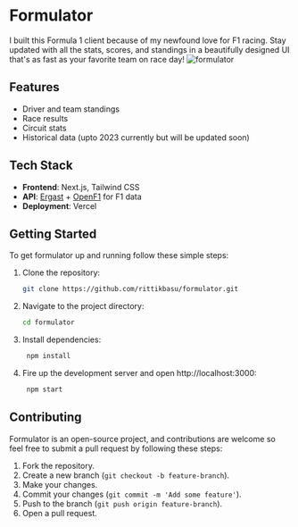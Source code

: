 # Formulator

I built this Formula 1 client because of my newfound love for F1 racing. Stay updated with all the stats, scores, and standings in a beautifully designed UI that's as fast as your favorite team on race day!
![formulator](<https://ik.imagekit.io/zwcfsadeijm/Neutral%20Minimalistic%20Motivational%20Quote%20Twitter%20Post%20(1)_7wiried9z.png?updatedAt=1716395475970>)

## Features

- Driver and team standings
- Race results
- Circuit stats
- Historical data (upto 2023 currently but will be updated soon)

## Tech Stack

- **Frontend**: Next.js, Tailwind CSS
- **API**: [Ergast](https://ergast.com/mrd/) + [OpenF1](https://openf1.org/) for F1 data
- **Deployment**: Vercel

## Getting Started

To get formulator up and running follow these simple steps:

1. Clone the repository:
   ```bash
   git clone https://github.com/rittikbasu/formulator.git
   ```
2. Navigate to the project directory:
   ```bash
   cd formulator
   ```
3. Install dependencies:
   ```bash
    npm install
   ```
4. Fire up the development server and open http://localhost:3000:
   ```bash
    npm start
   ```

## Contributing

Formulator is an open-source project, and contributions are welcome so feel free to submit a pull request by following these steps:

1. Fork the repository.
2. Create a new branch (`git checkout -b feature-branch`).
3. Make your changes.
4. Commit your changes (`git commit -m 'Add some feature'`).
5. Push to the branch (`git push origin feature-branch`).
6. Open a pull request.

